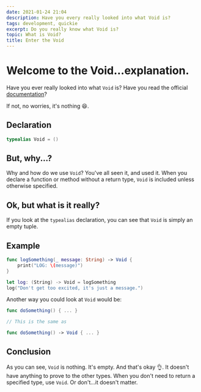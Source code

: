 ```yaml
---
date: 2021-01-24 21:04
description: Have you every really looked into what Void is?
tags: development, quickie
excerpt: Do you really know what Void is?
topic: What is Void?
title: Enter the Void
---
```


# Welcome to the Void...explanation.

Have you ever really looked into what `Void` is? Have you read the official [documentation](https://developer.apple.com/documentation/swift/void)?

If not, no worries, it's nothing 😆.

## Declaration

```swift
typealias Void = ()
```

## But, why...?

Why and how do we use `Void`? You've all seen it, and used it. When you declare a function or method without a return type, `Void` is included unless otherwise specified. 

## Ok, but what is it really?

If you look at the `typealias` declaration, you can see that `Void` is simply an empty tuple. 

## Example

```swift
func logSomething(_ message: String) -> Void {
    print("LOG: \(message)")
}

let log: (String) -> Void = logSomething
log("Don't get too excited, it's just a message.")
```
Another way you could look at `Void` would be:

```swift
func doSomething() { ... }

// This is the same as

func doSomething() -> Void { ... }
```

## Conclusion
As you can see, `Void` is nothing. It's empty. And that's okay 👌. It doesn't have anything to prove to the other types. When you don't need to return a specified type, use `Void`. Or don't...it doesn't matter.


